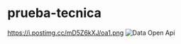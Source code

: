 # prueba-tecnica
https://i.postimg.cc/mD5Z6kXJ/oa1.png
![Data Open Api](https://i.postimg.cc/mD5Z6kXJ/oa1.png)
